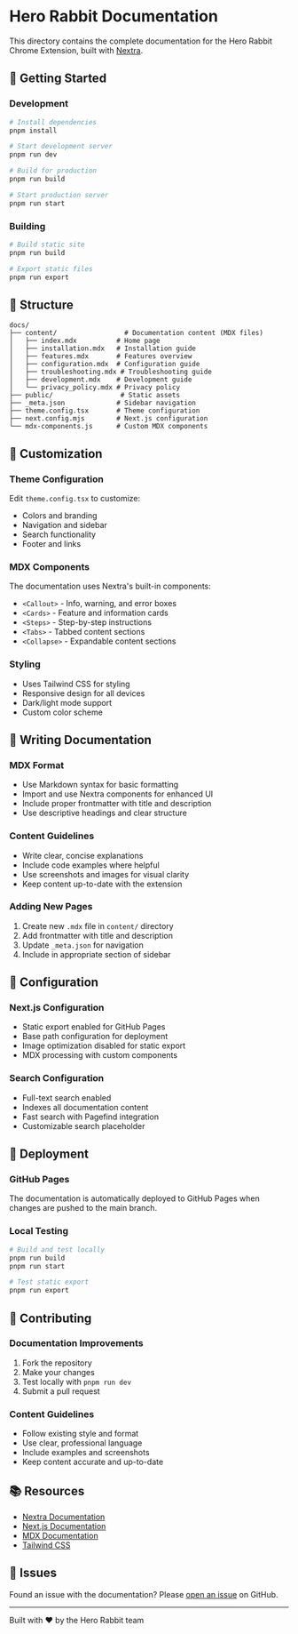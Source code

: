 # Hero Rabbit Documentation

This directory contains the complete documentation for the Hero Rabbit Chrome Extension, built with [Nextra](https://nextra.site).

## 🚀 Getting Started

### Development

```bash
# Install dependencies
pnpm install

# Start development server
pnpm run dev

# Build for production
pnpm run build

# Start production server
pnpm run start
```

### Building

```bash
# Build static site
pnpm run build

# Export static files
pnpm run export
```

## 📁 Structure

```
docs/
├── content/                 # Documentation content (MDX files)
│   ├── index.mdx          # Home page
│   ├── installation.mdx   # Installation guide
│   ├── features.mdx       # Features overview
│   ├── configuration.mdx  # Configuration guide
│   ├── troubleshooting.mdx # Troubleshooting guide
│   ├── development.mdx    # Development guide
│   └── privacy_policy.mdx # Privacy policy
├── public/                 # Static assets
├── _meta.json             # Sidebar navigation
├── theme.config.tsx       # Theme configuration
├── next.config.mjs        # Next.js configuration
└── mdx-components.js      # Custom MDX components
```

## 🎨 Customization

### Theme Configuration

Edit `theme.config.tsx` to customize:

- Colors and branding
- Navigation and sidebar
- Search functionality
- Footer and links

### MDX Components

The documentation uses Nextra's built-in components:

- `<Callout>` - Info, warning, and error boxes
- `<Cards>` - Feature and information cards
- `<Steps>` - Step-by-step instructions
- `<Tabs>` - Tabbed content sections
- `<Collapse>` - Expandable content sections

### Styling

- Uses Tailwind CSS for styling
- Responsive design for all devices
- Dark/light mode support
- Custom color scheme

## 📝 Writing Documentation

### MDX Format

- Use Markdown syntax for basic formatting
- Import and use Nextra components for enhanced UI
- Include proper frontmatter with title and description
- Use descriptive headings and clear structure

### Content Guidelines

- Write clear, concise explanations
- Include code examples where helpful
- Use screenshots and images for visual clarity
- Keep content up-to-date with the extension

### Adding New Pages

1. Create new `.mdx` file in `content/` directory
2. Add frontmatter with title and description
3. Update `_meta.json` for navigation
4. Include in appropriate section of sidebar

## 🔧 Configuration

### Next.js Configuration

- Static export enabled for GitHub Pages
- Base path configuration for deployment
- Image optimization disabled for static export
- MDX processing with custom components

### Search Configuration

- Full-text search enabled
- Indexes all documentation content
- Fast search with Pagefind integration
- Customizable search placeholder

## 🚀 Deployment

### GitHub Pages

The documentation is automatically deployed to GitHub Pages when changes are pushed to the main branch.

### Local Testing

```bash
# Build and test locally
pnpm run build
pnpm run start

# Test static export
pnpm run export
```

## 🤝 Contributing

### Documentation Improvements

1. Fork the repository
2. Make your changes
3. Test locally with `pnpm run dev`
4. Submit a pull request

### Content Guidelines

- Follow existing style and format
- Use clear, professional language
- Include examples and screenshots
- Keep content accurate and up-to-date

## 📚 Resources

- [Nextra Documentation](https://nextra.site)
- [Next.js Documentation](https://nextjs.org/docs)
- [MDX Documentation](https://mdxjs.com)
- [Tailwind CSS](https://tailwindcss.com)

## 🐛 Issues

Found an issue with the documentation? Please [open an issue](https://github.com/vanascimento/herorabbit/issues) on GitHub.

---

Built with ❤️ by the Hero Rabbit team
